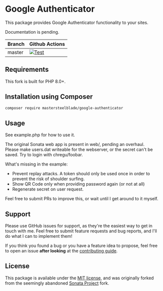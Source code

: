 # Google Authenticator

This package provides Google Authenticator functionality to your sites. 

Documentation is pending. 

Branch | Github Actions |
------ | -------------- |
master | [![Test](https://github.com/MasterSteelblade/GoogleAuthenticator/workflows/Test/badge.svg)](https://github.com/MasterSteelblade/GoogleAuthenticator/actions?query=workflow%3ATest+branch%3Amaster) |


## Requirements

This fork is built for PHP 8.0+.

## Installation using Composer

```bash
composer require mastersteelblade/google-authenticator
```

## Usage

See example.php for how to use it.

The original Sonata web app is present in web/, pending an overhaul. Please make users.dat
writeable for the webserver, or the secret can't be saved. Try to login with chregu/foobar.

What's missing in the example:

 * Prevent replay attacks. A token should only be used once in order to prevent the risk of shoulder surfing. 
 * Show QR Code only when providing password again (or not at all)
 * Regenerate secret on user request. 

Feel free to submit PRs to improve this, or wait until I get around to it myself. 

## Support
Please use GitHub issues for support, as they're the easiest way to get in touch with me. Feel free to submit feature requests and bug reports, and I'll do what I can to implement them! 

If you think you found a bug or you have a feature idea to propose, feel free to open an issue
**after looking** at the [contributing guide](CONTRIBUTING.md).

## License

This package is available under the [MIT license](LICENSE), and was originally forked from the seemingly abandoned [Sonata Project](https://github.com/sonata-project/GoogleAuthenticator) fork.
